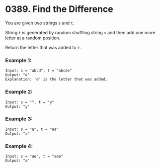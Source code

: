 # 0389. Find the Difference
You are given two strings `s` and `t`.

String `t` is generated by random shuffling string `s` and then add one more letter at a random position.

Return the letter that was added to `t`.

### Example 1:
```
Input: s = "abcd", t = "abcde"
Output: "e"
Explanation: 'e' is the letter that was added.
```

### Example 2:
```
Input: s = "", t = "y"
Output: "y"
```

### Example 3:
```
Input: s = "a", t = "aa"
Output: "a"
```

### Example 4:
```
Input: s = "ae", t = "aea"
Output: "a"
```